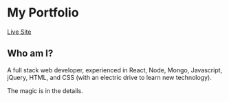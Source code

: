 # My Portfolio
[Live Site](https://dev.tylerjustyn.com)

## Who am I?
A full stack web developer, experienced in React, Node, Mongo, Javascript, jQuery, HTML, and CSS (with an electric drive to learn new technology).

The magic is in the details.